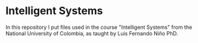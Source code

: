 # Intelligent Systems

In this repository I put files used in the course "Intelligent Systems" from the National University of Colombia, as taught by Luis Fernando Niño PhD.
